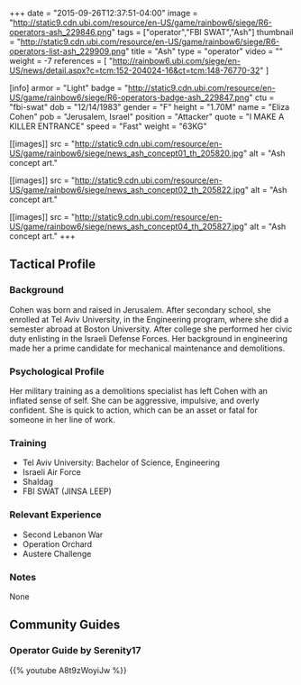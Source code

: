 +++
date = "2015-09-26T12:37:51-04:00"
image = "http://static9.cdn.ubi.com/resource/en-US/game/rainbow6/siege/R6-operators-ash_229846.png"
tags = ["operator","FBI SWAT","Ash"]
thumbnail = "http://static9.cdn.ubi.com/resource/en-US/game/rainbow6/siege/R6-operators-list-ash_229909.png"
title = "Ash"
type = "operator"
video = ""
weight = -7
references = [
  "http://rainbow6.ubi.com/siege/en-US/news/detail.aspx?c=tcm:152-204024-16&ct=tcm:148-76770-32"
]

[info]
  armor = "Light"
  badge = "http://static9.cdn.ubi.com/resource/en-US/game/rainbow6/siege/R6-operators-badge-ash_229847.png"
  ctu = "fbi-swat"
  dob = "12/14/1983"
  gender = "F"
  height = "1.70M"
  name = "Eliza Cohen"
  pob = "Jerusalem, Israel"
  position = "Attacker"
  quote = "I MAKE A KILLER ENTRANCE"
  speed = "Fast"
  weight = "63KG"

[[images]]
  src = "http://static9.cdn.ubi.com/resource/en-US/game/rainbow6/siege/news_ash_concept01_th_205820.jpg"
  alt = "Ash concept art."

[[images]]
  src = "http://static9.cdn.ubi.com/resource/en-US/game/rainbow6/siege/news_ash_concept02_th_205822.jpg"
  alt = "Ash concept art."

[[images]]
  src = "http://static9.cdn.ubi.com/resource/en-US/game/rainbow6/siege/news_ash_concept04_th_205827.jpg"
  alt = "Ash concept art."
+++

## Tactical Profile

### Background

Cohen was born and raised in Jerusalem. After secondary school, she enrolled at Tel Aviv University, in the Engineering program, where she did a semester abroad at Boston University. After college she performed her civic duty enlisting in the Israeli Defense Forces. Her background in engineering made her a prime candidate for mechanical maintenance and demolitions.

### Psychological Profile

Her military training as a demolitions specialist has left Cohen with an inflated sense of self. She can be aggressive, impulsive, and overly confident. She is quick to action, which can be an asset or fatal for someone in her line of work.

### Training

* Tel Aviv University: Bachelor of Science, Engineering
* Israeli Air Force
* Shaldag
* FBI SWAT (JINSA LEEP)

### Relevant Experience

* Second Lebanon War
* Operation Orchard
* Austere Challenge

### Notes

None

## Community Guides

### Operator Guide by Serenity17

{{% youtube A8t9zWoyiJw %}}

